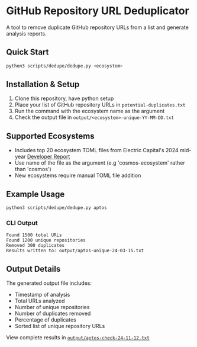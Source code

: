 # GitHub Repository URL Deduplicator

A tool to remove duplicate GitHub repository URLs from a list and generate analysis reports.

## Quick Start
```bash
python3 scripts/dedupe/dedupe.py <ecosystem>
```

## Installation & Setup
1. Clone this repository, have python setup
2. Place your list of GitHub repository URLs in `potential-duplicates.txt`
3. Run the command with the ecosystem name as the argument
4. Check the output file in `output/<ecosystem>-unique-YY-MM-DD.txt`

## Supported Ecosystems
- Includes top 20 ecosystem TOML files from Electric Capital's 2024 mid-year [Developer Report](https://www.developerreport.com/)
- Use name of the file as the argument (e.g 'cosmos-ecosystem' rather than 'cosmos')
- New ecosystems require manual TOML file addition

## Example Usage
```bash
python3 scripts/dedupe/dedupe.py aptos
```

### CLI Output
```
Found 1500 total URLs
Found 1200 unique repositories
Removed 300 duplicates
Results written to: output/aptos-unique-24-03-15.txt
```

## Output Details
The generated output file includes:
- Timestamp of analysis
- Total URLs analyzed
- Number of unique repositories
- Number of duplicates removed
- Percentage of duplicates
- Sorted list of unique repository URLs

View complete results in [`output/aptos-check-24-11-12.txt`](../../output/aptos-check-24-11-12.txt)